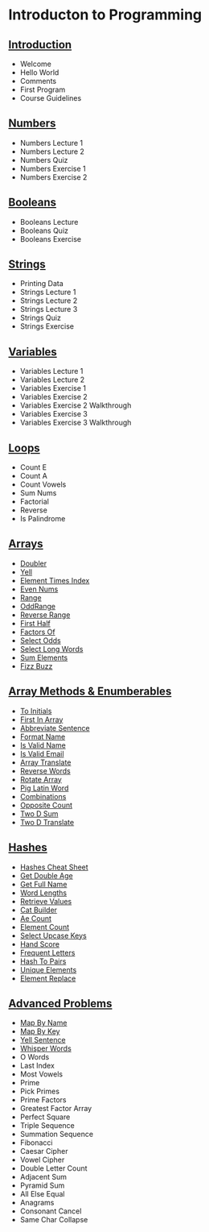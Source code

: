 # Introducton to Programming

## [Introduction](/introduction_to_programming/introduction/readme.md)
* Welcome
* Hello World
* Comments
* First Program
* Course Guidelines

## [Numbers](/introduction_to_programming/numbers/readme.md)
* Numbers Lecture 1
* Numbers Lecture 2
* Numbers Quiz
* Numbers Exercise 1
* Numbers Exercise 2

## [Booleans](/introduction_to_programming/booleans/readme.md)
* Booleans Lecture
* Booleans Quiz
* Booleans Exercise

## [Strings](/introduction_to_programming/strings/readme.md)
* Printing Data
* Strings Lecture 1
* Strings Lecture 2
* Strings Lecture 3
* Strings Quiz
* Strings Exercise

## [Variables](/introduction_to_programming/variables/readme.md)
* Variables Lecture 1
* Variables Lecture 2
* Variables Exercise 1
* Variables Exercise 2
* Variables Exercise 2 Walkthrough
* Variables Exercise 3
* Variables Exercise 3 Walkthrough

## [Loops](/introduction_to_programming/loops/readme.md)
* Count E
* Count A
* Count Vowels
* Sum Nums
* Factorial
* Reverse
* Is Palindrome

## [Arrays](/introduction_to_programming/arrays/readme.md)
* [Doubler](/introduction_to_programming/arrays/doubler/readme.md)
* [Yell](/introduction_to_programming/arrays/yell/readme.md)
* [Element Times Index](/introduction_to_programming/arrays/element_times_index/readme.md)
* [Even Nums](/introduction_to_programming/arrays/even_nums/readme.md)
* [Range](/introduction_to_programming/arrays/range/readme.md)
* [OddRange](/introduction_to_programming/arrays/odd_range/readme.md)
* [Reverse Range](/introduction_to_programming/arrays/reverse_range/readme.md)
* [First Half](/introduction_to_programming/arrays/first_half/readme.md)
* [Factors Of](/introduction_to_programming/arrays/factors_of/readme.md)
* [Select Odds](/introduction_to_programming/arrays/select_odds/readme.md)
* [Select Long Words](/introduction_to_programming/arrays/select_long_words/readme.md)
* [Sum Elements](/introduction_to_programming/arrays/sum_elements/readme.md)
* [Fizz Buzz](/introduction_to_programming/arrays/fizz_buzz/readme.md)

## [Array Methods & Enumberables](/introduction_to_programming/array_methods_and_enumeberables/readme.md)
* [To Initials](/introduction_to_programming/array_methods_and_enumeberables/to_initials/readme.md)
* [First In Array](/introduction_to_programming/array_methods_and_enumeberables/first_in_array/readme.md)
* [Abbreviate Sentence](/introduction_to_programming/array_methods_and_enumeberables/abbreviate_sentence/readme.md)
* [Format Name](/introduction_to_programming/array_methods_and_enumeberables/format_name/readme.md)
* [Is Valid Name](/introduction_to_programming/array_methods_and_enumeberables/is_valid_name/readme.md)
* [Is Valid Email](/introduction_to_programming/array_methods_and_enumeberables/is_valid_email/readme.md)
* [Array Translate](/introduction_to_programming/array_methods_and_enumeberables/array_translate/readme.md)
* [Reverse Words](/introduction_to_programming/array_methods_and_enumeberables/reverse_words/readme.md)
* [Rotate Array](/introduction_to_programming/array_methods_and_enumeberables/rotate_array/readme.md)
* [Pig Latin Word](/introduction_to_programming/array_methods_and_enumeberables/pig_latin_word/readme.md)
* [Combinations](/introduction_to_programming/array_methods_and_enumeberables/combinations/readme.md)
* [Opposite Count](/introduction_to_programming/array_methods_and_enumeberables/opposite_count/readme.md)
* [Two D Sum](/introduction_to_programming/array_methods_and_enumeberables/two_d_sum/readme.md)
* [Two D Translate](/introduction_to_programming/array_methods_and_enumeberables/two_d_translate/readme.md)

## [Hashes](/introduction_to_programming/hashes/readme.md)
* [Hashes Cheat Sheet](/introduction_to_programming/hashes/hashes_cheat_sheet/readme.md)
* [Get Double Age](/introduction_to_programming/hashes/get_double_age/readme.md)
* [Get Full Name](/introduction_to_programming/hashes/get_full_name/readme.md)
* [Word Lengths](/introduction_to_programming/hashes/word_lengths/readme.md)
* [Retrieve Values](/introduction_to_programming/hashes/retrieve_values/readme.md)
* [Cat Builder](/introduction_to_programming/hashes/cat_builder/readme.md)
* [Ae Count](/introduction_to_programming/hashes/ae_count/readme.md)
* [Element Count](/introduction_to_programming/hashes/element_count/readme.md)
* [Select Upcase Keys](/introduction_to_programming/hashes/select_upcase_keys/readme.md)
* [Hand Score](/introduction_to_programming/hashes/hand_score/readme.md)
* [Frequent Letters](/introduction_to_programming/hashes/frequent_letters/readme.md)
* [Hash To Pairs](/introduction_to_programming/hashes/hash_to_pairs/readme.md)
* [Unique Elements](/introduction_to_programming/hashes/unique_elements/readme.md)
* [Element Replace](/introduction_to_programming/hashes/element_replace/readme.md)

## [Advanced Problems](/introduction_to_programming/advanced_problems/readme.md)
* [Map By Name](/introduction_to_programming/advanced_problems/map_by_name/readme.md)
* [Map By Key](/introduction_to_programming/advanced_problems/map_by_key/readme.md)
* [Yell Sentence](/introduction_to_programming/advanced_problems/yell_sentence/readme.md)
* [Whisper Words](/introduction_to_programming/advanced_problems/whisper_words/readme.md)
* O Words
* Last Index
* Most Vowels
* Prime
* Pick Primes
* Prime Factors
* Greatest Factor Array
* Perfect Square
* Triple Sequence
* Summation Sequence
* Fibonacci
* Caesar Cipher
* Vowel Cipher
* Double Letter Count
* Adjacent Sum
* Pyramid Sum
* All Else Equal
* Anagrams
* Consonant Cancel
* Same Char Collapse